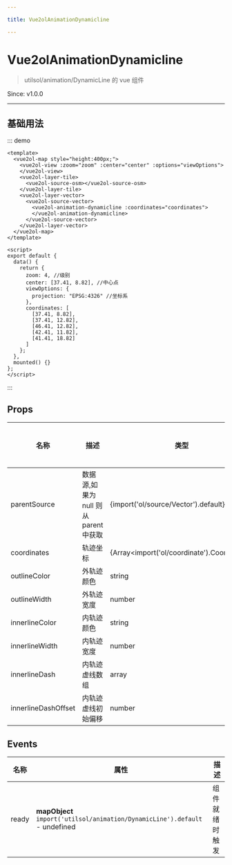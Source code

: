 ```yaml
---

title: Vue2olAnimationDynamicline

---
```


# Vue2olAnimationDynamicline

> utilsol/animation/DynamicLine 的 vue 组件

Since: v1.0.0

---

## 基础用法

::: demo

```vue
<template>
  <vue2ol-map style="height:400px;">
    <vue2ol-view :zoom="zoom" :center="center" :options="viewOptions">
    </vue2ol-view>
    <vue2ol-layer-tile>
      <vue2ol-source-osm></vue2ol-source-osm>
    </vue2ol-layer-tile>
    <vue2ol-layer-vector>
      <vue2ol-source-vector>
        <vue2ol-animation-dynamicline :coordinates="coordinates">
        </vue2ol-animation-dynamicline>
      </vue2ol-source-vector>
    </vue2ol-layer-vector>
  </vue2ol-map>
</template>

<script>
export default {
  data() {
    return {
      zoom: 4, //级别
      center: [37.41, 8.82], //中心点
      viewOptions: {
        projection: "EPSG:4326" //坐标系
      },
      coordinates: [
        [37.41, 8.82],
        [37.41, 12.82],
        [46.41, 12.82],
        [42.41, 11.82],
        [41.41, 18.82]
      ]
    };
  },
  mounted() {}
};
</script>
```

:::

## Props

| 名称                | 描述                                  | 类型                                        | 取值范围 | 默认值    |
| ------------------- | ------------------------------------- | ------------------------------------------- | -------- | --------- |
| parentSource        | 数据源,如果为 null 则从 parent 中获取 | {import('ol/source/Vector').default}        | -        |           |
| coordinates         | 轨迹坐标                              | {Array<import('ol/coordinate').Coordinate>} | -        |           |
| outlineColor        | 外轨迹颜色                            | string                                      | -        | '#ff0000' |
| outlineWidth        | 外轨迹宽度                            | number                                      | -        | 8         |
| innerlineColor      | 内轨迹颜色                            | string                                      | -        | '#ffffff' |
| innerlineWidth      | 内轨迹宽度                            | number                                      | -        | 6         |
| innerlineDash       | 内轨迹虚线数组                        | array                                       | -        | [0, 12]   |
| innerlineDashOffset | 内轨迹虚线初始偏移                    | number                                      | -        | 0         |

## Events

| 名称  | 属性                                                                        | 描述           |
| ----- | --------------------------------------------------------------------------- | -------------- |
| ready | **mapObject** `import('utilsol/animation/DynamicLine').default` - undefined | 组件就绪时触发 |
